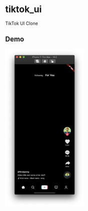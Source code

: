 # tiktok_ui

TikTok UI Clone

## Demo

<div style="display:flex" align="center">
    <img src="images/1.png" alt="1" width="250">
</div>
